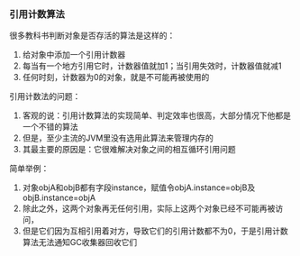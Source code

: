 ### 引用计数算法

很多教科书判断对象是否存活的算法是这样的：
1. 给对象中添加一个引用计数器
2. 每当有一个地方引用它时，计数器值就加1；当引用失效时，计数器值就减1
3. 任何时刻，计数器为0的对象，就是不可能再被使用的

引用计数法的问题：
1. 客观的说：引用计数算法的实现简单、判定效率也很高，大部分情况下他都是一个不错的算法
2. 但是，至少主流的JVM里没有选用此算法来管理内存的
3. 其最主要的原因是：它很难解决对象之间的相互循环引用问题

简单举例：
1. 对象objA和objB都有字段instance，赋值令objA.instance=objB及objB.instance=objA
2. 除此之外，这两个对象再无任何引用，实际上这两个对象已经不可能再被访问，
3. 但是它们因为互相引用着对方，导致它们的引用计数都不为0，于是引用计数算法无法通知GC收集器回收它们